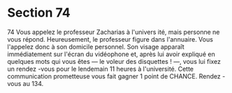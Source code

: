 # Section 74

74
Vous appelez le professeur Zacharias à l'univers ité, mais
personne ne vous répond. Heureusement, le professeur figure
dans l'annuaire. Vous l'appelez donc à son domicile personnel.
Son visage apparaît immédiatement sur l'écran du vidéophone
et, après lui avoir expliqué en quelques mots qui vous êtes — le
voleur des disquettes ! —, vous lui fixez un rendez -vous pour le
lendemain 11 heures à l'université. Cette communication
prometteuse vous fait gagner 1 point de  CHANCE.  Rendez -vous
au 134.